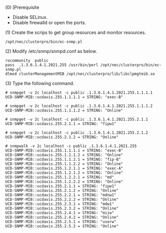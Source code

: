(0) [Prerequisite

- Disable SELinux.
- Disable firewalld or open the ports.

(1) Create the scrips to get group resources and monitor resources.

	/opt/nec/clusterpro/bin/ec-snmp.pl

(2) Modify /etc/snmp/snmpd.conf as below.

	rocommunity  public
	pass  .1.3.6.1.4.1.2021.255 /usr/bin/perl /opt/nec/clusterpro/bin/ec-snmp.pl
	dlmod clusterManagementMIB /opt/nec/clusterpro/lib/libclpmgtmib.so

(3) Type the following command.

	# snmpget -v 2c localhost -c public .1.3.6.1.4.1.2021.255.1.1.1.1
	UCD-SNMP-MIB::ucdavis.255.1.1.1.1 = STRING: "exec-B"

	# snmpget -v 2c localhost -c public .1.3.6.1.4.1.2021.255.1.1.1.2
	UCD-SNMP-MIB::ucdavis.255.1.1.1.2 = STRING: "Online"

	# snmpget -v 2c localhost -c public .1.3.6.1.4.1.2021.255.2.1.1
	UCD-SNMP-MIB::ucdavis.255.2.1.1 = STRING: "fipw1"

	# snmpget -v 2c localhost -c public .1.3.6.1.4.1.2021.255.2.1.2
	UCD-SNMP-MIB::ucdavis.255.2.1.2 = STRING: "Online"

	# snmpwalk -v 2c localhost -c public .1.3.6.1.4.1.2021.255
	UCD-SNMP-MIB::ucdavis.255.1.1.1.1 = STRING: "exec-B"
	UCD-SNMP-MIB::ucdavis.255.1.1.1.2 = STRING: "Online"
	UCD-SNMP-MIB::ucdavis.255.1.1.2.1 = STRING: "fip-B"
	UCD-SNMP-MIB::ucdavis.255.1.1.2.2 = STRING: "Online"
	UCD-SNMP-MIB::ucdavis.255.1.2.1.1 = STRING: "exec-A"
	UCD-SNMP-MIB::ucdavis.255.1.2.1.2 = STRING: "Online"
	UCD-SNMP-MIB::ucdavis.255.1.2.2.1 = STRING: "md"
	UCD-SNMP-MIB::ucdavis.255.1.2.2.2 = STRING: "Online"
	UCD-SNMP-MIB::ucdavis.255.2.1.1 = STRING: "fipw1"
	UCD-SNMP-MIB::ucdavis.255.2.1.2 = STRING: "Online"
	UCD-SNMP-MIB::ucdavis.255.2.2.1 = STRING: "mdnw1"
	UCD-SNMP-MIB::ucdavis.255.2.2.2 = STRING: "Online"
	UCD-SNMP-MIB::ucdavis.255.2.3.1 = STRING: "mdw1"
	UCD-SNMP-MIB::ucdavis.255.2.3.2 = STRING: "Online"
	UCD-SNMP-MIB::ucdavis.255.2.4.1 = STRING: "miiw"
	UCD-SNMP-MIB::ucdavis.255.2.4.2 = STRING: "Online"
	UCD-SNMP-MIB::ucdavis.255.2.5.1 = STRING: "userw"
	UCD-SNMP-MIB::ucdavis.255.2.5.2 = STRING: "Online"

